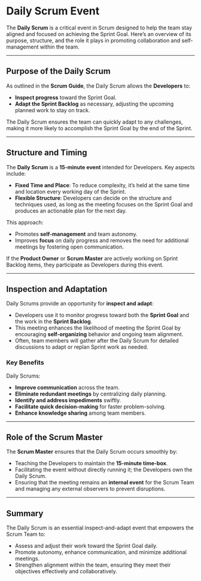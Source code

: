 # Daily Scrum Event

The **Daily Scrum** is a critical event in Scrum designed to help the team stay aligned and focused on achieving the Sprint Goal. Here’s an overview of its purpose, structure, and the role it plays in promoting collaboration and self-management within the team.

---

## Purpose of the Daily Scrum
As outlined in the **Scrum Guide**, the Daily Scrum allows the **Developers** to:
- **Inspect progress** toward the Sprint Goal.
- **Adapt the Sprint Backlog** as necessary, adjusting the upcoming planned work to stay on track.

The Daily Scrum ensures the team can quickly adapt to any challenges, making it more likely to accomplish the Sprint Goal by the end of the Sprint.

---

## Structure and Timing
The **Daily Scrum** is a **15-minute event** intended for Developers. Key aspects include:
- **Fixed Time and Place**: To reduce complexity, it’s held at the same time and location every working day of the Sprint.
- **Flexible Structure**: Developers can decide on the structure and techniques used, as long as the meeting focuses on the Sprint Goal and produces an actionable plan for the next day.

This approach:
- Promotes **self-management** and team autonomy.
- Improves **focus** on daily progress and removes the need for additional meetings by fostering open communication.

If the **Product Owner** or **Scrum Master** are actively working on Sprint Backlog items, they participate as Developers during this event.

---

## Inspection and Adaptation
Daily Scrums provide an opportunity for **inspect and adapt**:
- Developers use it to monitor progress toward both the **Sprint Goal** and the work in the **Sprint Backlog**.
- This meeting enhances the likelihood of meeting the Sprint Goal by encouraging **self-organizing** behavior and ongoing team alignment.
- Often, team members will gather after the Daily Scrum for detailed discussions to adapt or replan Sprint work as needed.

### Key Benefits
Daily Scrums:
- **Improve communication** across the team.
- **Eliminate redundant meetings** by centralizing daily planning.
- **Identify and address impediments** swiftly.
- **Facilitate quick decision-making** for faster problem-solving.
- **Enhance knowledge sharing** among team members.

---

## Role of the Scrum Master
The **Scrum Master** ensures that the Daily Scrum occurs smoothly by:
- Teaching the Developers to maintain the **15-minute time-box**.
- Facilitating the event without directly running it; the Developers own the Daily Scrum.
- Ensuring that the meeting remains an **internal event** for the Scrum Team and managing any external observers to prevent disruptions.

---

## Summary
The Daily Scrum is an essential inspect-and-adapt event that empowers the Scrum Team to:
- Assess and adjust their work toward the Sprint Goal daily.
- Promote autonomy, enhance communication, and minimize additional meetings.
- Strengthen alignment within the team, ensuring they meet their objectives effectively and collaboratively.
